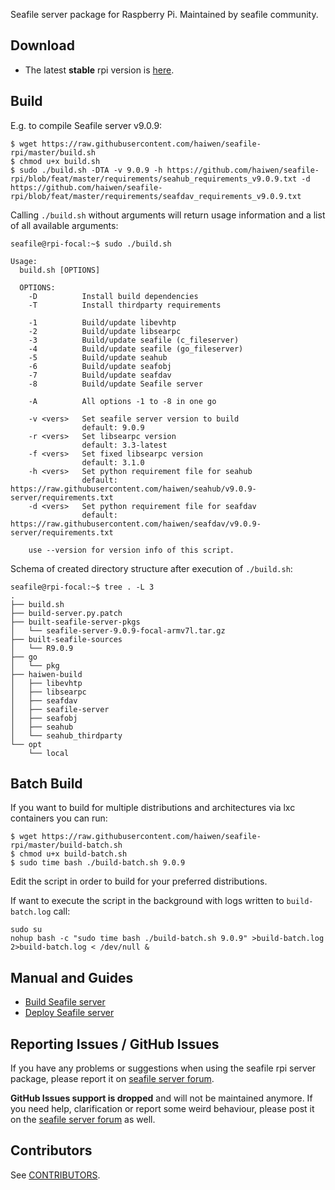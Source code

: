 Seafile server package for Raspberry Pi. Maintained by seafile community.

## Download

- The latest **stable** rpi version is [here](https://github.com/haiwen/seafile-rpi/releases/latest).

## Build

E.g. to compile Seafile server v9.0.9:

```shell
$ wget https://raw.githubusercontent.com/haiwen/seafile-rpi/master/build.sh
$ chmod u+x build.sh
$ sudo ./build.sh -DTA -v 9.0.9 -h https://github.com/haiwen/seafile-rpi/blob/feat/master/requirements/seahub_requirements_v9.0.9.txt -d https://github.com/haiwen/seafile-rpi/blob/feat/master/requirements/seafdav_requirements_v9.0.9.txt
```

Calling `./build.sh` without arguments will return usage information and a list of all available arguments:

```shell
seafile@rpi-focal:~$ sudo ./build.sh

Usage:
  build.sh [OPTIONS]

  OPTIONS:
    -D          Install build dependencies
    -T          Install thirdparty requirements

    -1          Build/update libevhtp
    -2          Build/update libsearpc
    -3          Build/update seafile (c_fileserver)
    -4          Build/update seafile (go_fileserver)
    -5          Build/update seahub
    -6          Build/update seafobj
    -7          Build/update seafdav
    -8          Build/update Seafile server

    -A          All options -1 to -8 in one go

    -v <vers>   Set seafile server version to build
                default: 9.0.9
    -r <vers>   Set libsearpc version
                default: 3.3-latest
    -f <vers>   Set fixed libsearpc version
                default: 3.1.0
    -h <vers>   Set python requirement file for seahub
                default: https://raw.githubusercontent.com/haiwen/seahub/v9.0.9-server/requirements.txt
    -d <vers>   Set python requirement file for seafdav
                default: https://raw.githubusercontent.com/haiwen/seafdav/v9.0.9-server/requirements.txt

    use --version for version info of this script.
```

Schema of created directory structure after execution of `./build.sh`:

```
seafile@rpi-focal:~$ tree . -L 3
.
├── build.sh
├── build-server.py.patch
├── built-seafile-server-pkgs
│   └── seafile-server-9.0.9-focal-armv7l.tar.gz
├── built-seafile-sources
│   └── R9.0.9
├── go
│   └── pkg
├── haiwen-build
│   ├── libevhtp
│   ├── libsearpc
│   ├── seafdav
│   ├── seafile-server
│   ├── seafobj
│   ├── seahub
│   └── seahub_thirdparty
└── opt
    └── local
```

## Batch Build

If you want to build for multiple distributions and architectures via lxc containers you can run:

```shell
$ wget https://raw.githubusercontent.com/haiwen/seafile-rpi/master/build-batch.sh
$ chmod u+x build-batch.sh
$ sudo time bash ./build-batch.sh 9.0.9
```

Edit the script in order to build for your preferred distributions.

If want to execute the script in the background with logs written to `build-batch.log` call:
```shell
sudo su
nohup bash -c "sudo time bash ./build-batch.sh 9.0.9" >build-batch.log 2>build-batch.log < /dev/null &
```

## Manual and Guides

- [Build Seafile server](https://manual.seafile.com/build_seafile/rpi/)
- [Deploy Seafile server](https://manual.seafile.com/deploy/)

## Reporting Issues / GitHub Issues

If you have any problems or suggestions when using the seafile rpi server package, please report it
on [seafile server forum](https://forum.seafile.com/).

**GitHub Issues support is dropped** and will not be maintained anymore. If you need help, clarification or report some
weird behaviour, please post it on the [seafile server forum](https://forum.seafile.com/) as well.

## Contributors

See [CONTRIBUTORS](https://github.com/haiwen/seafile-rpi/graphs/contributors).
